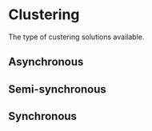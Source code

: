 # Clustering

The type of custering solutions available.

## Asynchronous

## Semi-synchronous

## Synchronous
